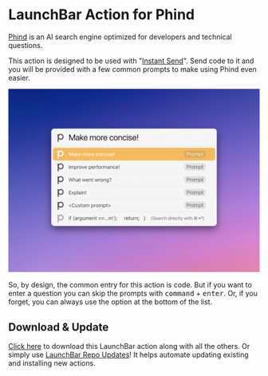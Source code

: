 # LaunchBar Action for Phind

[Phind](https://www.phind.com/) is an AI search engine optimized for developers and technical questions. 

This action is designed to be used with "[Instant Send](https://www.obdev.at/resources/launchbar/help/InstantSend.html)". Send code to it and you will be provided with a few common prompts to make using Phind even easier. 

<img src="01.png" width="806"/> 

So, by design, the common entry for this action is code. But if you want to enter a question you can skip the prompts with <kbd>command</kbd> + <kbd>enter</kbd>. Or, if you forget, you can always use the option at the bottom of the list.

## Download & Update

[Click here](https://github.com/Ptujec/LaunchBar/archive/refs/heads/master.zip) to download this LaunchBar action along with all the others. Or simply use [LaunchBar Repo Updates](https://github.com/Ptujec/LaunchBar/tree/master/LB-Repo-Updates#launchbar-repo-updates-action)! It helps automate updating existing and installing new actions.
